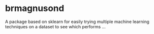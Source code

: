 # brmagnusond
A package based on sklearn for easily trying multiple machine learning techniques on a dataset to see which performs …
